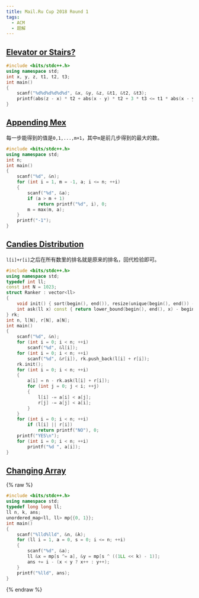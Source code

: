 ```yaml
---
title: Mail.Ru Cup 2018 Round 1
tags:
  - ACM
  - 题解
---
```


## [Elevator or Stairs?](https://vjudge.net/problem/CodeForces-1054A)

```cpp
#include <bits/stdc++.h>
using namespace std;
int x, y, z, t1, t2, t3;
int main()
{
	scanf("%d%d%d%d%d%d", &x, &y, &z, &t1, &t2, &t3);
	printf(abs(z - x) * t2 + abs(x - y) * t2 + 3 * t3 <= t1 * abs(x - y) ? "YES" : "NO");
}
```

## [Appending Mex](https://vjudge.net/problem/CodeForces-1054B)

每一步能得到的值是`0,1,...,m+1`，其中`m`是前几步得到的最大的数。

```cpp
#include <bits/stdc++.h>
using namespace std;
int n;
int main()
{
	scanf("%d", &n);
	for (int i = 1, m = -1, a; i <= n; ++i)
	{
		scanf("%d", &a);
		if (a > m + 1)
			return printf("%d", i), 0;
		m = max(m, a);
	}
	printf("-1");
}
```

## [Candies Distribution](https://vjudge.net/problem/CodeForces-1054C)

`l[i]+r[i]`之后在所有数里的排名就是原来的排名，回代检验即可。

```cpp
#include <bits/stdc++.h>
using namespace std;
typedef int ll;
const int N = 1023;
struct Ranker : vector<ll>
{
	void init() { sort(begin(), end()), resize(unique(begin(), end()) - begin()); }
	int ask(ll x) const { return lower_bound(begin(), end(), x) - begin(); }
} rk;
int n, l[N], r[N], a[N];
int main()
{
	scanf("%d", &n);
	for (int i = 0; i < n; ++i)
		scanf("%d", &l[i]);
	for (int i = 0; i < n; ++i)
		scanf("%d", &r[i]), rk.push_back(l[i] + r[i]);
	rk.init();
	for (int i = 0; i < n; ++i)
	{
		a[i] = n - rk.ask(l[i] + r[i]);
		for (int j = 0; j < i; ++j)
		{
			l[i] -= a[i] < a[j];
			r[j] -= a[j] < a[i];
		}
	}
	for (int i = 0; i < n; ++i)
		if (l[i] || r[i])
			return printf("NO"), 0;
	printf("YES\n");
	for (int i = 0; i < n; ++i)
		printf("%d ", a[i]);
}
```

## [Changing Array](https://vjudge.net/problem/CodeForces-1054C)

{% raw %}

```cpp
#include <bits/stdc++.h>
using namespace std;
typedef long long ll;
ll n, k, ans;
unordered_map<ll, ll> mp{{0, 1}};
int main()
{
	scanf("%lld%lld", &n, &k);
	for (ll i = 1, a = 0, s = 0; i <= n; ++i)
	{
		scanf("%d", &a);
		ll &x = mp[s ^= a], &y = mp[s ^ ((1LL << k) - 1)];
		ans += i - (x < y ? x++ : y++);
	}
	printf("%lld", ans);
}
```

{% endraw %}

